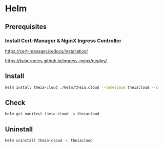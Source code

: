 # Helm

## Prerequisites

### Install Cert-Manager & NginX Ingress Controller

https://cert-manager.io/docs/installation/

https://kubernetes.github.io/ingress-nginx/deploy/

## Install

```bash
helm install theia-cloud ./helm/theia.cloud --namespace theiacloud --create-namespace
```

## Check

```bash
helm get manifest theia-cloud -n theiacloud
```

## Uninstall

```bash
helm uninstall theia-cloud -n theiacloud
```
